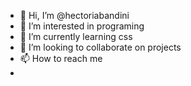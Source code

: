 - 👋 Hi, I’m @hectoriabandini
- 👀 I’m interested in programing
- 🌱 I’m currently learning css
- 💞️ I’m looking to collaborate on projects
- 📫 How to reach me 
- 

<!---
hectoriabandini/hectoriabandini is a ✨ special ✨ repository because its `README.md` (this file) appears on your GitHub profile.
You can click the Preview link to take a look at your changes.
--->
